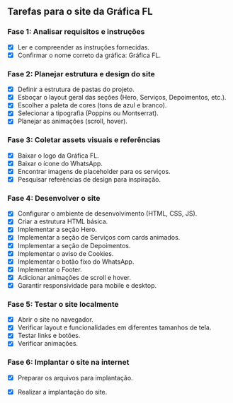 ## Tarefas para o site da Gráfica FL

### Fase 1: Analisar requisitos e instruções
- [x] Ler e compreender as instruções fornecidas.
- [x] Confirmar o nome correto da gráfica: Gráfica FL.

### Fase 2: Planejar estrutura e design do site
- [x] Definir a estrutura de pastas do projeto.
- [x] Esboçar o layout geral das seções (Hero, Serviços, Depoimentos, etc.).
- [x] Escolher a paleta de cores (tons de azul e branco).
- [x] Selecionar a tipografia (Poppins ou Montserrat).
- [x] Planejar as animações (scroll, hover).

### Fase 3: Coletar assets visuais e referências
- [x] Baixar o logo da Gráfica FL.
- [x] Baixar o ícone do WhatsApp.
- [x] Encontrar imagens de placeholder para os serviços.
- [x] Pesquisar referências de design para inspiração.

### Fase 4: Desenvolver o site
- [x] Configurar o ambiente de desenvolvimento (HTML, CSS, JS).
- [x] Criar a estrutura HTML básica.
- [x] Implementar a seção Hero.
- [x] Implementar a seção de Serviços com cards animados.
- [x] Implementar a seção de Depoimentos.
- [x] Implementar o aviso de Cookies.
- [x] Implementar o botão fixo do WhatsApp.
- [x] Implementar o Footer.
- [x] Adicionar animações de scroll e hover.
- [x] Garantir responsividade para mobile e desktop.

### Fase 5: Testar o site localmente
- [x] Abrir o site no navegador.
- [x] Verificar layout e funcionalidades em diferentes tamanhos de tela.
- [x] Testar links e botões.
- [x] Verificar animações.

### Fase 6: Implantar o site na internet
- [x] Preparar os arquivos para implantação.
- [x] Realizar a implantação do site.

